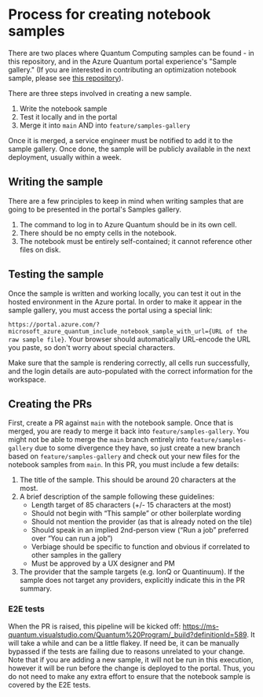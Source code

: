 # Process for creating notebook samples
There are two places where Quantum Computing samples can be found - in this repository, and in the Azure Quantum portal experience's "Sample gallery." (If you are interested in contributing an optimization notebook sample, please see [this repository](https://github.com/microsoft/qio-samples)).

There are three steps involved in creating a new sample.

1. Write the notebook sample
1. Test it locally and in the portal
1. Merge it into `main` AND into `feature/samples-gallery`

Once it is merged, a service engineer must be notified to add it to the sample gallery. Once done, the sample will be publicly available in the next deployment, usually within a week.

## Writing the sample
There are a few principles to keep in mind when writing samples that are going to be presented in the portal's Samples gallery.
1. The command to log in to Azure Quantum should be in its own cell.
1. There should be no empty cells in the notebook.
1. The notebook must be entirely self-contained; it cannot reference other files on disk.

## Testing the sample
Once the sample is written and working locally, you can test it out in the hosted environment in the Azure portal. In order to make it appear in the sample gallery, you must access the portal using a special link:

`https://portal.azure.com/?microsoft_azure_quantum_include_notebook_sample_with_url={URL of the raw sample file}`.
Your browser should automatically  URL-encode the URL you paste, so don't worry about special characters.

Make sure that the sample is rendering correctly, all cells run successfully, and the login details are auto-populated with the correct information for the workspace.

## Creating the PRs
First, create a PR against `main` with the notebook sample. Once that is merged, you are ready to merge it back into `feature/samples-gallery`. You might not be able to merge the `main` branch entirely into `feature/samples-gallery` due to some divergence they have, so just create a new branch based on `feature/samples-gallery` and check out your new files for the notebook samples from `main`. In this PR, you must include a few details:

1. The title of the sample. This should be around 20 characters at the most.
1. A brief description of the sample following these guidelines:
   - Length target of 85 characters (+/- 15 characters at the most)
   - Should not begin with “This sample” or other boilerplate wording
   - Should not mention the provider (as that is already noted on the tile)
   - Should speak in an implied 2nd-person view (“Run a job” preferred over “You can run a job”)
   - Verbiage should be specific to function and obvious if correlated to other samples in the gallery
   - Must be approved by a UX designer and PM
1. The provider that the sample targets (e.g. IonQ or Quantinuum). If the sample does not target any providers, explicitly indicate this in the PR summary.

### E2E tests
When the PR is raised, this pipeline will be kicked off: https://ms-quantum.visualstudio.com/Quantum%20Program/_build?definitionId=589. It will take a while and can be a little flakey. If need be, it can be manually bypassed if the tests are failing due to reasons unrelated to your change. Note that if you are adding a new sample, it will not be run in this execution, however it will be run before the change is deployed to the portal. Thus, you do not need to make any extra effort to ensure that the notebook sample is covered by the E2E tests.